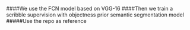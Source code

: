 ####We use the FCN model based on VGG-16
####Then we train a scribble supervision with objectness prior semantic segmentation model
#####Use the repo as reference
